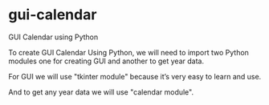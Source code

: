 # gui-calendar
GUI Calendar using Python

To create GUI Calendar Using Python, we will need to import two Python modules one for creating GUI and another to get year data.

For GUI we will use "tkinter module" because it’s very easy to learn and use.

And to get any year data we will use "calendar module".
